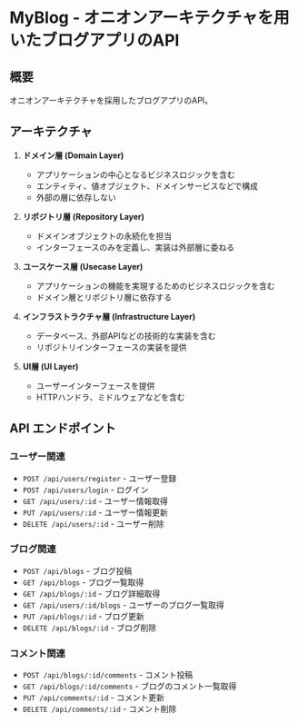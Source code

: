 # MyBlog - オニオンアーキテクチャを用いたブログアプリのAPI

## 概要

オニオンアーキテクチャを採用したブログアプリのAPI。

## アーキテクチャ

1. **ドメイン層 (Domain Layer)**
   - アプリケーションの中心となるビジネスロジックを含む
   - エンティティ、値オブジェクト、ドメインサービスなどで構成
   - 外部の層に依存しない

2. **リポジトリ層 (Repository Layer)**
   - ドメインオブジェクトの永続化を担当
   - インターフェースのみを定義し、実装は外部層に委ねる

3. **ユースケース層 (Usecase Layer)**
   - アプリケーションの機能を実現するためのビジネスロジックを含む
   - ドメイン層とリポジトリ層に依存する

4. **インフラストラクチャ層 (Infrastructure Layer)**
   - データベース、外部APIなどの技術的な実装を含む
   - リポジトリインターフェースの実装を提供

5. **UI層 (UI Layer)**
   - ユーザーインターフェースを提供
   - HTTPハンドラ、ミドルウェアなどを含む

## API エンドポイント

### ユーザー関連

- `POST /api/users/register` - ユーザー登録
- `POST /api/users/login` - ログイン
- `GET /api/users/:id` - ユーザー情報取得
- `PUT /api/users/:id` - ユーザー情報更新
- `DELETE /api/users/:id` - ユーザー削除

### ブログ関連

- `POST /api/blogs` - ブログ投稿
- `GET /api/blogs` - ブログ一覧取得
- `GET /api/blogs/:id` - ブログ詳細取得
- `GET /api/users/:id/blogs` - ユーザーのブログ一覧取得
- `PUT /api/blogs/:id` - ブログ更新
- `DELETE /api/blogs/:id` - ブログ削除

### コメント関連

- `POST /api/blogs/:id/comments` - コメント投稿
- `GET /api/blogs/:id/comments` - ブログのコメント一覧取得
- `PUT /api/comments/:id` - コメント更新
- `DELETE /api/comments/:id` - コメント削除
